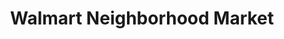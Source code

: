 ---
title: "Walmart Neighborhood Market"
url: /greensboro/walmart-neighborhood-market-alamance-church-road/
shop: supermarket
---